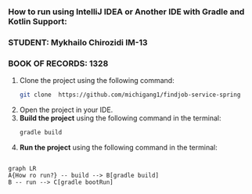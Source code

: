 ### How to run using IntelliJ IDEA or Another IDE with Gradle and Kotlin Support:
### STUDENT: Mykhailo Chirozidi IM-13
### BOOK OF RECORDS: 1328
1. Clone the project using the following command:
    ```bash
    git clone  https://github.com/michigang1/findjob-service-spring
    ```
2. Open the project in your IDE.
3. **Build the project** using the following command in the terminal:
    ```bash
    gradle build
    ```
4. **Run the project** using the following command in the terminal:
    ```bash

    ```

```mermaid
graph LR
A{How ro run?} -- build --> B[gradle build]
B -- run --> C[gradle bootRun]
```